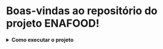 # Boas-vindas ao repositório do projeto ENAFOOD!

<details>
  <summary>
    <strong>Como executar o projeto</strong>
  </summary><br>

  1. Clone o repositório 
    `git clone git@github.com:JackS1o/Delivery-Challenge.git && cd Delivery-Challenge`
  
  2. Execute o comando `docker-compose up` para subir o container do banco de dados e da aplicação.

  3. Execute o comando `npm run products:import` para popular o banco de dados com os produtos.
</details>